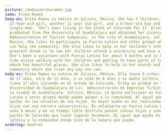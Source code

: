 ```yaml
---
picture: /media/erikaramos.jpg
name: Erika Ramos
body-en: Erika Ramos is native to Jalisco, Mexico. She has 3 children; a
  17-Year-old girl, another 11 year old girl, and a 6-Year-old boy and she’s a
  single mom.  She’s been living in the state of Colorado for 17. Erika
  graduated from the University of Guadalajara and obtained her Licence in
  Administration of Tourist Companies, in the city of Guadalajara, Jalisco,
  Mexico. She likes to participate in Fuerza Latina and other groups where she
  can help the community. She also likes to help in her children’s schools. Her
  greatest dream is to see her children attend a university and have a career.
  She’s been a volunteer with Fuerza Latina for about 9 months and in her free
  time enjoys walking with her children and getting to know parts of Colorado
  which has beautiful places. She also likes to help in her church and the
  community where she lives any way she can.
body-es: Erika Ramos es nativa de Jalisco, México. Ella tiene 3 niños; una niña
  de 17 años, otra de 11 años, y un niño de 6 años y es madre soltera. Ella
  tiene 17 años viviendo en el estado de Colorado. Erika se graduó en la
  Universidad de Guadalajara de Lic. Administración de Empresas Turísticas, en
  la ciudad de Guadalajara, Jalisco, México. Le gusta participar en Fuerza
  Latina y otros grupos donde puede ayudar a la comunidad. Al igual que le gusta
  ayudar en las escuelas de sus hijos. Su mayor sueño es ver realizados a sus
  hijos con una carrera universitaria. Es voluntaria en Fuerza Latina desde hace
  unos 9 meses y en su tiempo libre disfruta pasear consus hijos y conocer
  partes de Colorado que tiene lugares hermosos. Al igual que ayuda en su
  iglesia y la comunidad donde vive de la manera que pueda.
ordering: neutral
---
```

